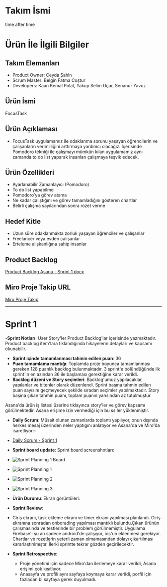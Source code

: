 # Takım İsmi
time after time
# Ürün İle İlgili Bilgiler
## Takım Elemanları
- Product Owner: Ceyda Şahin
- Scrum Master: Belgin Fatma Coştur
- Developers: Kaan Kemal Polat, Yakup Selim Uçar, Senanur Yavuz
## Ürün İsmi
FocusTask
## Ürün Açıklaması
- FocusTask uygulamamız ile odaklanma sorunu yaşayan öğrencilerin ve çalışanların verimliliğini arttırmaya yardımcı olacağız. İçerisinde Pomodoro tekniği ile çalışmayı mümkün kılan uygulamamız aynı zamanda to do list yaparak insanları çalışmaya teşvik edecek.
## Ürün Özellikleri
- Ayarlanabilir Zamanlayıcı (Pomodoro)
- To do list yapabilme
- Pomodoro'ya görev atama
- Ne kadar çalıştığını ve görev tamamladığını gösteren chartlar
- Belirli çalışma sayılarından sonra rozet verme
## Hedef Kitle
- Uzun süre odaklanmakta zorluk yaşayan öğrenciler ve çalışanlar
- Freelancer veya evden çalışanlar
- Erteleme alışkanlığına sahip insanlar
## Product Backlog 
[Product Backlog Asana - Sprint 1.docx](https://github.com/no145flutterapp/no145/files/8650763/Product.Backlog.Asana.-.Sprint.1.docx)
## Miro Proje Takip URL
[Miro Proje Takip](https://miro.com/app/board/uXjVO7wA19E=/?share_link_id=137929258355)

---
# Sprint 1
-**Sprint Notları**: User Story'ler Product Backlog'lar içerisinde yazmaktadır. Product backlog item'lara tıklandığında hikayelerin detayları ve kapsamı okunabilir. 
- **Sprint içinde tamamlanması tahmin edilen puan**: 36
- **Puan tamamlama mantığı**: Toplamda proje boyunca tamamlanması gereken 128 puanlık backlog bulunmaktadır. 3 sprint'e bölündüğünde ilk sprint'in en azından 36 ile başlaması gerektiğine karar verildi.
- **Backlog düzeni ve Story seçimleri**: Backlog'umuz yapılacaklar, yapılanlar ve bitenler olarak düzenlendi. Sprint başına tahmin edilen puan sayısını geçmeyecek şekilde sıradan seçimler yapılmaktadır. Story başına çıkan tahmin puanı, toplam puanın yarısından az tutulmuştur.

 Asana'da ürün iş listesi üzerine tıklayınca story'ler ve görev kapsamı görülmektedir. Asana erişime izin vermediği için bu ss'ler yüklenmiştir.
 
 - **Daily Scrum**: Müsait olunan zamanlarda toplantı yapılıyor, onun dışında herkes mesaj üzerinden neler yaptıgını anlatıyor ve Asana'da ve Miro'da isaretliyor:-
 - [Daily Scrum - Sprint 1](https://user-images.githubusercontent.com/104396899/167386788-a67af617-5bed-423b-945e-5b20f919ad37.png)
 
 - **Sprint board update**: Sprint board screenshotları:
 - ![Sprint Planning 1 Board](https://user-images.githubusercontent.com/104396899/167392908-ad5cdcb9-073d-4c76-b21e-2b8cd13fe2c9.png)
 - ![Sprint Planning 1](https://user-images.githubusercontent.com/104396899/167392919-3ebc536f-00e6-4869-9147-5a1d29354dac.png)
 - ![Sprint Planning 2](https://user-images.githubusercontent.com/104396899/167392955-5bae1c2e-fb84-4897-89a6-0e39f529e660.png)
 - ![Sprint Planning 3](https://user-images.githubusercontent.com/104396899/167392986-8ffcff0a-1064-4dcb-b9bc-ce5012221dcb.png)
 
- **Ürün Durumu**: Ekran görüntüleri:

- **Sprint Review**: 
- Giriş ekranı, task ekleme ekranı ve timer ekranı yapılması planlandı. Giriş ekranına sonradan onborading yapılması mantıklı bulundu.Çıkan ürünün çalışmasında ve testlerinde bir problem görülmemiştir. Uygulama Firebase'i şu an sadece android'de çalışıyor, ios'un eklenmesi gerekiyor. Chartlar ve rozetlerin yeterli zaman olmamasından dolayı çıkartılması kararlaştırılmıştır. İlerki sprintte tekrar gözden geçirilecektir.

- **Sprint Retrospective:**
  - Proje yönetimi için sadece Miro'dan ilerlemeye karar verildi, Asana erişimi çok kısıtlıyor.
  - Anasayfa ve profili aynı sayfaya koymaya karar verildi, porfil için fazladan bi sayfaya gerek duyulmadı.

